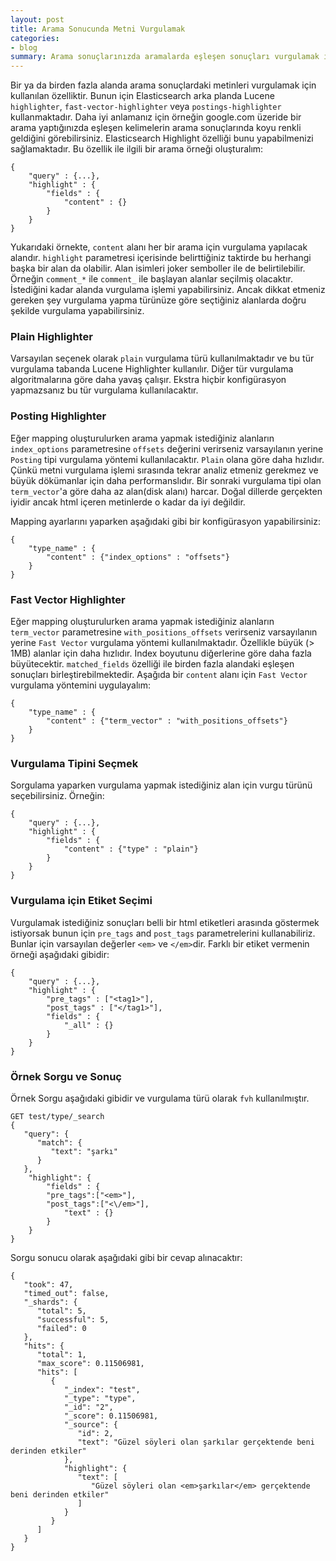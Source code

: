 ```yaml
---
layout: post
title: Arama Sonucunda Metni Vurgulamak
categories:
- blog
summary: Arama sonuçlarınızda aramalarda eşleşen sonuçları vurgulamak için Elasticsearch hali hazırda bir özellik sunmaktadır. Bu yazıda bu özelliğin nasıl çalıştığını ve en efektif yöntem nedir öğreneceğiz.
---
```


Bir ya da birden fazla alanda arama sonuçlardaki metinleri vurgulamak için kullanılan özelliktir. Bunun için Elasticsearch arka planda Lucene `highlighter`, `fast-vector-highlighter` veya `postings-highlighter` kullanmaktadır. Daha iyi anlamanız için örneğin google.com üzeride bir arama yaptığınızda eşleşen kelimelerin arama sonuçlarında koyu renkli geldiğini görebilirsiniz. Elasticsearch Highlight özelliği bunu yapabilmenizi sağlamaktadır. Bu özellik ile ilgili bir arama örneği oluşturalım: 

```
{
    "query" : {...},
    "highlight" : {
        "fields" : {
            "content" : {}
        }
    }
}
```

Yukarıdaki örnekte, `content` alanı her bir arama için vurgulama yapılacak alandır. `highlight` parametresi içerisinde belirttiğiniz taktirde bu herhangi başka bir alan da olabilir. Alan isimleri joker semboller ile de belirtilebilir. Örneğin `comment_*` ile `comment_` ile başlayan alanlar seçilmiş olacaktır. İstediğini kadar alanda vurgulama işlemi yapabilirsiniz. Ancak dikkat etmeniz gereken şey vurgulama yapma türünüze göre seçtiğiniz alanlarda doğru şekilde vurgulama yapabilirsiniz.

### Plain Highlighter

Varsayılan seçenek olarak `plain` vurgulama türü kullanılmaktadır ve bu tür vurgulama tabanda Lucene Highlighter kullanılır. Diğer tür vurgulama algoritmalarına göre daha yavaş çalışır. Ekstra hiçbir konfigürasyon yapmazsanız bu tür vurgulama kullanılacaktır. 

### Posting Highlighter

Eğer mapping oluşturulurken arama yapmak istediğiniz alanların `index_options` parametresine `offsets` değerini verirseniz varsayılanın yerine `Posting` tipi vurgulama yöntemi kullanılacaktır. `Plain` olana göre daha hızlıdır. Çünkü metni vurgulama işlemi sırasında tekrar analiz etmeniz gerekmez ve büyük dökümanlar için daha performanslıdır. Bir sonraki vurgulama tipi olan `term_vector`'a göre daha az alan(disk alanı) harcar. Doğal dillerde gerçekten iyidir ancak html içeren metinlerde o kadar da iyi değildir.

Mapping ayarlarını yaparken aşağıdaki gibi bir konfigürasyon yapabilirsiniz:

```
{
    "type_name" : {
        "content" : {"index_options" : "offsets"}
    }
}
```

### Fast Vector Highlighter

Eğer mapping oluşturulurken arama yapmak istediğiniz alanların `term_vector` parametresine `with_positions_offsets` verirseniz varsayılanın yerine `Fast Vector` vurgulama yöntemi kullanılmaktadır. Özellikle büyük (> 1MB) alanlar için daha hızlıdır. Index boyutunu diğerlerine göre daha fazla büyütecektir. `matched_fields` özelliği ile birden fazla alandaki eşleşen sonuçları birleştirebilmektedir. Aşağıda bir `content` alanı için `Fast Vector` vurgulama yöntemini uygulayalım:

```
{
    "type_name" : {
        "content" : {"term_vector" : "with_positions_offsets"}
    }
}
```

### Vurgulama Tipini Seçmek

Sorgulama yaparken vurgulama yapmak istediğiniz alan için vurgu türünü seçebilirsiniz. Örneğin:

```
{
    "query" : {...},
    "highlight" : {
        "fields" : {
            "content" : {"type" : "plain"}
        }
    }
}
```

### Vurgulama için Etiket Seçimi

Vurgulamak istediğiniz sonuçları belli bir html etiketleri arasında göstermek istiyorsak bunun için `pre_tags` and `post_tags` parametrelerini kullanabiliriz. Bunlar için varsayılan değerler `<em>` ve `</em>`dir. Farklı bir etiket vermenin örneği aşağıdaki gibidir:

```
{
    "query" : {...},
    "highlight" : {
        "pre_tags" : ["<tag1>"],
        "post_tags" : ["</tag1>"],
        "fields" : {
            "_all" : {}
        }
    }
}
```

### Örnek Sorgu ve Sonuç

Örnek Sorgu aşağıdaki gibidir ve vurgulama türü olarak `fvh` kullanılmıştır. 

```
GET test/type/_search
{
   "query": {
      "match": {
         "text": "şarkı"
      }
   },
    "highlight": {
        "fields" : {
        "pre_tags":["<em>"],
        "post_tags":["<\/em>"],
            "text" : {}
        }
    }
}
```

Sorgu sonucu olarak aşağıdaki gibi bir cevap alınacaktır:

```
{
   "took": 47,
   "timed_out": false,
   "_shards": {
      "total": 5,
      "successful": 5,
      "failed": 0
   },
   "hits": {
      "total": 1,
      "max_score": 0.11506981,
      "hits": [
         {
            "_index": "test",
            "_type": "type",
            "_id": "2",
            "_score": 0.11506981,
            "_source": {
               "id": 2,
               "text": "Güzel söyleri olan şarkılar gerçektende beni derinden etkiler"
            },
            "highlight": {
               "text": [
                  "Güzel söyleri olan <em>şarkılar</em> gerçektende beni derinden etkiler"
               ]
            }
         }
      ]
   }
}
```